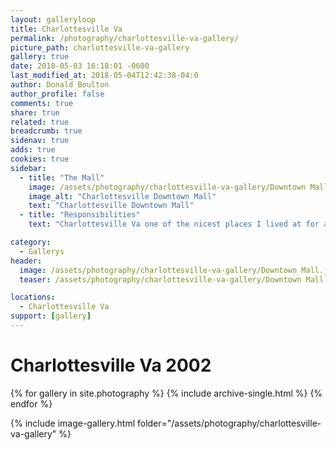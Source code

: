 ```yaml
---
layout: galleryloop
title: Charlottesville Va
permalink: /photography/charlottesville-va-gallery/
picture_path: charlottesville-va-gallery
gallery: true
date: 2018-05-03 16:18:01 -0600
last_modified_at: 2018-05-04T12:42:38-04:0
author: Donald Boulton
author_profile: false
comments: true
share: true
related: true
breadcrumb: true
sidenav: true
adds: true
cookies: true
sidebar:
  - title: "The Mall"
    image: /assets/photography/charlottesville-va-gallery/Downtown Mall.jpg
    image_alt: "Charlottesville Downtown Mall"
    text: "Charlottesville Downtown Mall"
  - title: "Responsibilities"
    text: "Charlottesville Va one of the nicest places I lived at for about 2 months in 2002, while on the way to Washington DC."

category:
  - Gallerys
header:
  image: /assets/photography/charlottesville-va-gallery/Downtown Mall.jpg
  teaser: /assets/photography/charlottesville-va-gallery/Downtown Mall.jpg

locations:
  - Charlottesville Va
support: [gallery]
---
```

# Charlottesville Va 2002

{% for gallery in site.photography %}
  {% include archive-single.html %}
{% endfor %}

{% include image-gallery.html folder="/assets/photography/charlottesville-va-gallery" %}